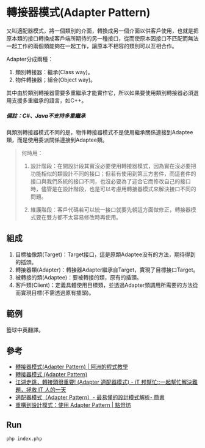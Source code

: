 # 轉接器模式(Adapter Pattern)
又叫適配器模式，將一個類別的介面，轉換成另一個介面以供客戶使用，也就是把原本類的接口轉換成客戶端所期待的另一種接口，從而使原本因接口不匹配而無法一起工作的兩個類能夠在一起工作，讓原本不相容的類別可以互相合作。

Adapter分成兩種：
1. 類別轉接器：繼承(Class way)。
2. 物件轉接器；組合(Object way)。

其中由於類別轉接器需要多重繼承才能實作它，所以如果要使用類別轉接器必須選用支援多重繼承的語言，如C++。
##### 備註：C#、Java不支持多重繼承

與類別轉接器模式不同的是，物件轉接器模式不是使用繼承關係連接到Adaptee類，而是使用委派關係連接到Adaptee類。

> 何時用：
>
> 1. 設計階段：在開設計段其實沒必要使用轉接器模式，因為實在沒必要把功能相似的類設計不同的接口；但若有使用到第三方套件，而這套件的接口與我們系統的接口不同，也沒必要為了迎合它而修改自己的接口時，儘管是在設計階段，也是可以考慮用轉接器模式來解決接口不同的問題。
>
> 2. 維護階段：客戶代碼若可以統一接口就要先朝這方面做修正，轉接器模式要在雙方都不太容易修改時再使用。


## 組成
1. 目標抽像類(Target)：Target接口，這是原類Adaptee没有的方法，期待得到的插頭。
2. 轉接器類(Adapter)：轉接器Adapter繼承自Target，實現了目標接口Target。
3. 被轉接的類(Adaptee)：要被轉接的類，原有的插頭。
4. 客戶類(Client)：定義具體使用目標類，並透過Adapter類調用所需要的方法從而實現目標(不需透過原有插頭)。

## 範例
籃球中英翻譯。

## 參考
- [轉接器模式(Adapter Pattern) | 阿洲的程式教學](http://monkeycoding.com/?p=973)
- [轉接器模式 (Adapter Pattern)](http://corrupt003-design-pattern.blogspot.com/2016/07/adapter-pattern.html)
- [江湖走跳，轉接頭很重要! (Adapter 適配器模式) - iT 邦幫忙::一起幫忙解決難題，拯救 IT 人的一天](https://ithelp.ithome.com.tw/articles/10194158)
- [適配器模式（Adapter Pattern）- 最易懂的設計模式解析- 簡書](https://www.jianshu.com/p/9d0575311214)
- [重構到設計模式：使用 Adapter Pattern | 點燈坊](https://oomusou.io/design-pattern/adapter/)

## Run
```
php index.php
```

